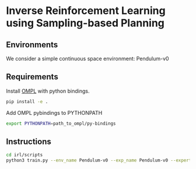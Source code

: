 # Inverse Reinforcement Learning using Sampling-based Planning

## Environments
We consider a simple continuous space environment: Pendulum-v0

## Requirements
Install [OMPL](https://ompl.kavrakilab.org/) with python bindings.
```bash
pip install -e .
```
Add OMPL pybindings to PYTHONPATH
```bash
export PYTHONPATH=path_to_ompl/py-bindings
```

## Instructions
```bash
cd irl/scripts
python3 train.py --env_name Pendulum-v0 --exp_name Pendulum-v0 --expert_policy SAC_Pendulum-v0
```
